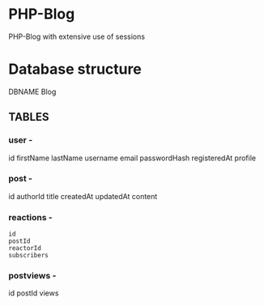 # PHP-Blog
PHP-Blog with extensive use of sessions
# Database structure
DBNAME Blog

## TABLES
### user -
  id
  firstName
  lastName
  username
  email
  passwordHash
  registeredAt
  profile

### post -
  id
  authorId
  title
  createdAt
  updatedAt
  content

### reactions -
    id
    postId
    reactorId
    subscribers

### postviews -
  id
  postId
  views
